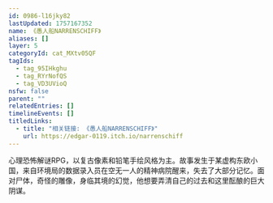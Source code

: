 ```yaml
---
id: 0986-l16jky82
lastUpdated: 1757167352
name: 《愚人船NARRENSCHIFF》
aliases: []
layer: 5
categoryId: cat_MXtv05QF
tagIds:
  - tag_95IHkghu
  - tag_RYrNofQS
  - tag_VD3UVioQ
nsfw: false
parent: ""
relatedEntries: []
timelineEvents: []
titledLinks:
  - title: "相关链接: 《愚人船NARRENSCHIFF》"
    url: https://edgar-0119.itch.io/narrenschiff
---
```


心理恐怖解谜RPG，以复古像素和铅笔手绘风格为主。故事发生于某虚构东欧小国，来自环境局的数据录入员在空无一人的精神病院醒来，失去了大部分记忆。面对尸体，奇怪的雕像，身临其境的幻觉，他想要弄清自己的过去和这里酝酿的巨大阴谋。